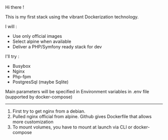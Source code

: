 Hi there !

This is my first stack using the vibrant Dockerization technology.

I will :

- Use only official images
- Select alpine when available
- Deliver a PHP/Symfony ready stack for dev


I'll try :

* Busybox
* Nginx
* Php-fpm
* PostgresSql (maybe Sqlite)


Main parameters will be specified in Environment variables in .env file (supported by docker-compose)


_________________________________________________________________________________________________________

1. First try to get nginx from a debian.
2. Pulled nginx official from alpine. Github gives Dockerfile that allows more customization
3. To mount volumes, you have to mount at launch via CLI or docker-compose

